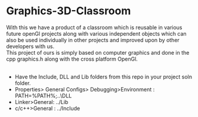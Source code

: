 # Graphics-3D-Classroom
With this we  have a product of a classroom which is reusable in various future openGl projects along with various independent objects which can also be used individually in other projects and improved upon by other developers with us. <br/>
This project of ours is simply based on computer graphics and done in the cpp graphics.h  along with the cross platform OpenGl.
<br/>
<br/>
* Have the Include, DLL and Lib folders from this repo in your project soln folder. 
* Properties> General Configs> Debugging>Environment : PATH=%PATH%;..\DLL
* Linker>General: ../Lib 
* c/c++>General : ../Include 


